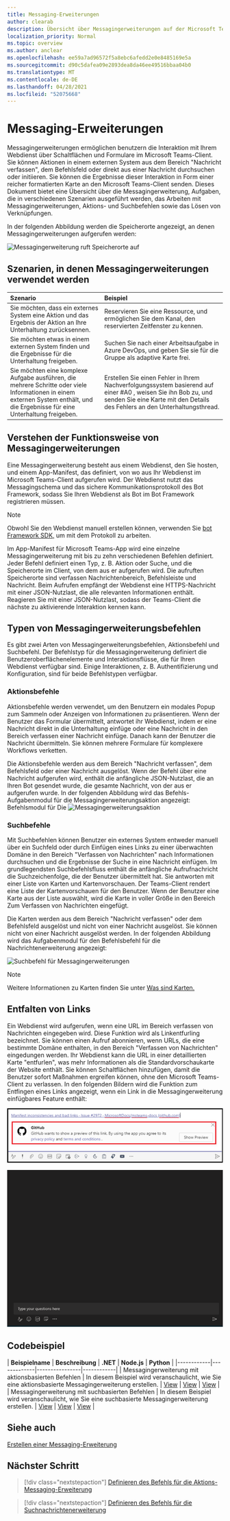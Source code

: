 ```yaml
---
title: Messaging-Erweiterungen
author: clearab
description: Übersicht über Messagingerweiterungen auf der Microsoft Teams-Plattform
localization_priority: Normal
ms.topic: overview
ms.author: anclear
ms.openlocfilehash: ee59a7ad96572f5a8ebc6afedd2e0e8485169e5a
ms.sourcegitcommit: d90c5dafea09e2893dea8da46ee49516bbaa04b0
ms.translationtype: MT
ms.contentlocale: de-DE
ms.lasthandoff: 04/28/2021
ms.locfileid: "52075668"
---
```

# <a name="messaging-extensions"></a>Messaging-Erweiterungen

Messagingerweiterungen ermöglichen benutzern die Interaktion mit Ihrem Webdienst über Schaltflächen und Formulare im Microsoft Teams-Client. Sie können Aktionen in einem externen System aus dem Bereich "Nachricht verfassen", dem Befehlsfeld oder direkt aus einer Nachricht durchsuchen oder initiieren. Sie können die Ergebnisse dieser Interaktion in Form einer reicher formatierten Karte an den Microsoft Teams-Client senden. Dieses Dokument bietet eine Übersicht über die Messagingerweiterung, Aufgaben, die in verschiedenen Szenarien ausgeführt werden, das Arbeiten mit Messagingerweiterungen, Aktions- und Suchbefehlen sowie das Lösen von Verknüpfungen.

In der folgenden Abbildung werden die Speicherorte angezeigt, an denen Messagingerweiterungen aufgerufen werden:

![Messagingerweiterung ruft Speicherorte auf](~/assets/images/messaging-extension-invoke-locations.png)

## <a name="scenarios-where-messaging-extensions-are-used"></a>Szenarien, in denen Messagingerweiterungen verwendet werden

| Szenario | Beispiel |
|:-----------------|:-----------------|
|Sie möchten, dass ein externes System eine Aktion und das Ergebnis der Aktion an Ihre Unterhaltung zurücksennen.|Reservieren Sie eine Ressource, und ermöglichen Sie dem Kanal, den reservierten Zeitfenster zu kennen.|
|Sie möchten etwas in einem externen System finden und die Ergebnisse für die Unterhaltung freigeben.|Suchen Sie nach einer Arbeitsaufgabe in Azure DevOps, und geben Sie sie für die Gruppe als adaptive Karte frei.|
|Sie möchten eine komplexe Aufgabe ausführen, die mehrere Schritte oder viele Informationen in einem externen System enthält, und die Ergebnisse für eine Unterhaltung freigeben.|Erstellen Sie einen Fehler in Ihrem Nachverfolgungssystem basierend auf einer #A0 , weisen Sie ihn Bob zu, und senden Sie eine Karte mit den Details des Fehlers an den Unterhaltungsthread.|

## <a name="understand-how-messaging-extensions-work"></a>Verstehen der Funktionsweise von Messagingerweiterungen

Eine Messagingerweiterung besteht aus einem Webdienst, den Sie hosten, und einem App-Manifest, das definiert, von wo aus Ihr Webdienst im Microsoft Teams-Client aufgerufen wird. Der Webdienst nutzt das Messagingschema und das sichere Kommunikationsprotokoll des Bot Framework, sodass Sie Ihren Webdienst als Bot im Bot Framework registrieren müssen. 

> [!NOTE]
> Obwohl Sie den Webdienst manuell erstellen können, verwenden Sie [bot Framework SDK,](https://github.com/microsoft/botframework) um mit dem Protokoll zu arbeiten.

Im App-Manifest für Microsoft Teams-App wird eine einzelne Messagingerweiterung mit bis zu zehn verschiedenen Befehlen definiert. Jeder Befehl definiert einen Typ, z. B. Aktion oder Suche, und die Speicherorte im Client, von dem aus er aufgerufen wird. Die aufruften Speicherorte sind verfassen Nachrichtenbereich, Befehlsleiste und Nachricht. Beim Aufrufen empfängt der Webdienst eine HTTPS-Nachricht mit einer JSON-Nutzlast, die alle relevanten Informationen enthält. Reagieren Sie mit einer JSON-Nutzlast, sodass der Teams-Client die nächste zu aktivierende Interaktion kennen kann. 

## <a name="types-of-messaging-extension-commands"></a>Typen von Messagingerweiterungsbefehlen

Es gibt zwei Arten von Messagingerweiterungsbefehlen, Aktionsbefehl und Suchbefehl. Der Befehlstyp für die Messagingerweiterung definiert die Benutzeroberflächenelemente und Interaktionsflüsse, die für Ihren Webdienst verfügbar sind. Einige Interaktionen, z. B. Authentifizierung und Konfiguration, sind für beide Befehlstypen verfügbar.

### <a name="action-commands"></a>Aktionsbefehle

Aktionsbefehle werden verwendet, um den Benutzern ein modales Popup zum Sammeln oder Anzeigen von Informationen zu präsentieren. Wenn der Benutzer das Formular übermittelt, antwortet ihr Webdienst, indem er eine Nachricht direkt in die Unterhaltung einfüge oder eine Nachricht in den Bereich verfassen einer Nachricht einfüge. Danach kann der Benutzer die Nachricht übermitteln. Sie können mehrere Formulare für komplexere Workflows verketten.

Die Aktionsbefehle werden aus dem Bereich "Nachricht verfassen", dem Befehlsfeld oder einer Nachricht ausgelöst. Wenn der Befehl über eine Nachricht aufgerufen wird, enthält die anfängliche JSON-Nutzlast, die an Ihren Bot gesendet wurde, die gesamte Nachricht, von der aus er aufgerufen wurde. In der folgenden Abbildung wird das Befehls-Aufgabenmodul für die Messagingerweiterungsaktion angezeigt: Befehlsmodul für Die ![ Messagingerweiterungsaktion](~/assets/images/task-module.png)

### <a name="search-commands"></a>Suchbefehle

Mit Suchbefehlen können Benutzer ein externes System entweder manuell über ein Suchfeld oder durch Einfügen eines Links zu einer überwachten Domäne in den Bereich "Verfassen von Nachrichten" nach Informationen durchsuchen und die Ergebnisse der Suche in eine Nachricht einfügen. Im grundlegendsten Suchbefehlsfluss enthält die anfängliche Aufrufnachricht die Suchzeichenfolge, die der Benutzer übermittelt hat. Sie antworten mit einer Liste von Karten und Kartenvorschauen. Der Teams-Client rendert eine Liste der Kartenvorschauen für den Benutzer. Wenn der Benutzer eine Karte aus der Liste auswählt, wird die Karte in voller Größe in den Bereich Zum Verfassen von Nachrichten eingefügt.

Die Karten werden aus dem Bereich "Nachricht verfassen" oder dem Befehlsfeld ausgelöst und nicht von einer Nachricht ausgelöst. Sie können nicht von einer Nachricht ausgelöst werden.
In der folgenden Abbildung wird das Aufgabenmodul für den Befehlsbefehl für die Nachrichtenerweiterung angezeigt:

![Suchbefehl für Messagingerweiterungen](~/assets/images/search-extension.png)

> [!NOTE]
> Weitere Informationen zu Karten finden Sie unter [Was sind Karten.](../task-modules-and-cards/what-are-cards.md)

## <a name="link-unfurling"></a>Entfalten von Links

Ein Webdienst wird aufgerufen, wenn eine URL im Bereich verfassen von Nachrichten eingegeben wird. Diese Funktion wird als Linkentfurling bezeichnet. Sie können einen Aufruf abonnieren, wenn URLs, die eine bestimmte Domäne enthalten, in den Bereich "Verfassen von Nachrichten" eingedungen werden. Ihr Webdienst kann die URL in einer detaillierten Karte "entfurlen", was mehr Informationen als die Standardvorschaukarte der Website enthält. Sie können Schaltflächen hinzufügen, damit die Benutzer sofort Maßnahmen ergreifen können, ohne den Microsoft Teams-Client zu verlassen.
In den folgenden Bildern wird die Funktion zum Entfingen eines Links angezeigt, wenn ein Link in die Messagingerweiterung einfügbares Feature enthält:
 
![unfurl link](../assets/images/messaging-extension/unfurl-link.png)

![link unfurling](../assets/images/messaging-extension/link-unfurl.gif)

## <a name="code-sample"></a>Codebeispiel

| **Beispielname** | **Beschreibung** | **.NET** | **Node.js** | **Python** |
|------------|-------------|----------------|------------|
| Messagingerweiterung mit aktionsbasierten Befehlen | In diesem Beispiel wird veranschaulicht, wie Sie eine aktionsbasierte Messagingerweiterung erstellen. | [View](https://github.com/microsoft/BotBuilder-Samples/tree/master/samples/csharp_dotnetcore/51.teams-messaging-extensions-action) | [View](https://github.com/microsoft/BotBuilder-Samples/tree/master/samples/javascript_nodejs/51.teams-messaging-extensions-action) | [View](https://github.com/microsoft/BotBuilder-Samples/tree/main/samples/python/51.teams-messaging-extensions-action) |
| Messagingerweiterung mit suchbasierten Befehlen | In diesem Beispiel wird veranschaulicht, wie Sie eine suchbasierte Messagingerweiterung erstellen. | [View](https://github.com/microsoft/BotBuilder-Samples/tree/master/samples/csharp_dotnetcore/50.teams-messaging-extensions-search) | [View](https://github.com/microsoft/BotBuilder-Samples/tree/master/samples/javascript_nodejs/50.teams-messaging-extensions-search) | [View](https://github.com/microsoft/BotBuilder-Samples/tree/main/samples/python/50.teams-messaging-extension-search) |

## <a name="see-also"></a>Siehe auch

[Erstellen einer Messaging-Erweiterung](../build-your-first-app/build-messaging-extension.md)


## <a name="next-step"></a>Nächster Schritt

> [!div class="nextstepaction"]
> [Definieren des Befehls für die Aktions-Messaging-Erweiterung](~/messaging-extensions/how-to/action-commands/define-action-command.md)

> [!div class="nextstepaction"]
> [Definieren des Befehls für die Suchnachrichtenerweiterung](~/messaging-extensions/how-to/search-commands/define-search-command.md)
